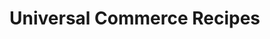 # Universal Commerce Recipes 

<!-- type: row -->

<!-- type: card
title: How to Create, Read, Update, and Delete a Customer Profile
description: About...
link: ?path=docs/about-developer-studio.md
-->

<!-- type: card
title: How to Make a Guest Checkout
description: About...
link: ?path=docs/about-developer-studio.md
-->

<!-- type: card
title: How to Vault a Credit Card or Gift Card 
description: About...
link: ?path=docs/about-developer-studio.md
-->
<!-- type: row-end -->

<!-- type: row -->
<!-- type: card
title: How to Avoid a Duplicate Transaction 
description: About...
link: ?path=docs/about-developer-studio.md
-->

<!-- type: card
title: How to Make a Payment with Paypal or Venmo
description: About...
link: ?path=docs/about-developer-studio.md
-->

<!-- type: card
title: How to Make a split Payment 
description: About...
link: ?path=docs/about-developer-studio.md
-->
<!-- type: row-end -->

<!-- type: row -->
<!-- type: card
title: How to Issue a Refund
description: About...
link: ?path=docs/about-developer-studio.md
-->

<!-- type: card
title:  How to Make a InApp Payment
description: About...
link: ?path=docs/about-developer-studio.md
-->

<!-- type: row-end -->

